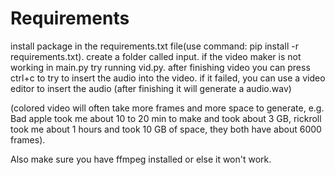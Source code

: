 # Requirements
install package in the requirements.txt file(use command: pip install -r requirements.txt).
create a folder called input.
if the video maker is not working in main.py try running vid.py.
after finishing video you can press ctrl+c to try to insert the audio into the video.
if it failed, you can use a video editor to insert the audio (after finishing it will generate a audio.wav)

(colored video will often take more frames and more space to generate, e.g. Bad apple took me about 10 to 20 min to make and took about 3 GB, rickroll took me about 1 hours and took 10 GB of space, they both have about 6000 frames).

Also make sure you have ffmpeg installed or else it won't work.
